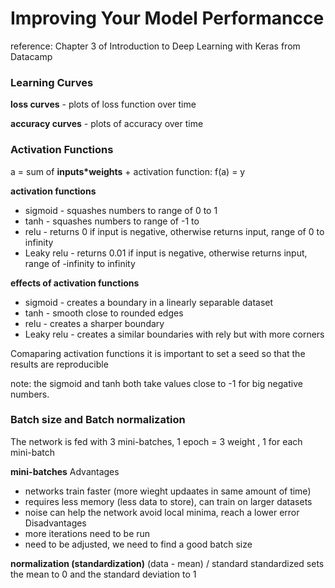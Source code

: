 # Improving Your Model Performancce
reference: Chapter 3 of Introduction to Deep Learning with Keras from Datacamp

### Learning Curves
**loss curves** - plots of loss function over time

**accuracy curves** - plots of accuracy over time

### Activation Functions
a = sum of **inputs*weights** + 
activation function: f(a) = y

**activation functions**
* sigmoid - squashes numbers to range of 0 to 1
* tanh - squashes numbers to range of -1 to 
* relu - returns 0 if input is negative, otherwise returns input, range of 0 to infinity
* Leaky relu - returns 0.01 if input is negative, otherwise returns input, range of -infinity to infinity


**effects of activation functions**
* sigmoid - creates a boundary in a linearly separable dataset
* tanh - smooth close to rounded edges
* relu - creates a sharper boundary
* Leaky relu - creates a similar boundaries with rely but with more corners

Comaparing activation functions
it is important to set a seed so that the results are reproducible

note: the sigmoid and tanh both take values close to -1 for big negative numbers.


### Batch size and Batch normalization
The network is fed with 3 mini-batches, 1 epoch = 3 weight , 1 for each mini-batch

**mini-batches**
Advantages
* networks train faster (more wieght updaates in same amount of time)
* requires less memory (less data to store), can train on larger datasets
* noise can help the network avoid local minima, reach a lower error
Disadvantages
* more iterations need to be run
* need to be adjusted, we need to find a good batch size

**normalization (standardization)**
(data - mean) / standard 
standardized sets the mean to 0 and the standard deviation to 1
